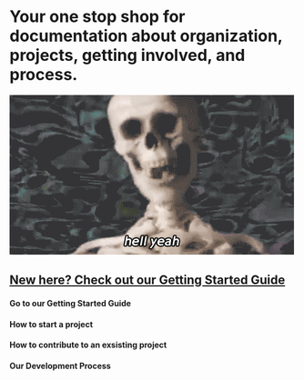 <!-- TITLE: Welcome to the Wiki -->
<!-- SUBTITLE: A Knowledge base of all things Code for Orlando. -->

# Your one stop shop for documentation about organization, projects, getting involved, and process. 

![Giphy 26](/uploads/giphy-26.gif "Giphy 26")


## <a href="https://cfo-wiki.herokuapp.com/getting-started"> New here? Check out our Getting Started Guide</a>

#### Go to our Getting Started Guide
#### How to start a project
#### How to contribute to an exsisting project
#### Our Development Process